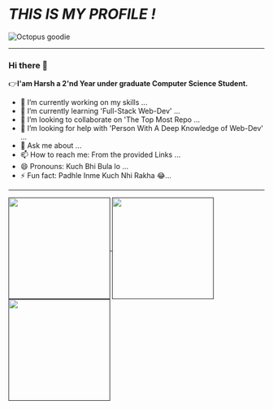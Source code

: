 <h1 style=""><i>THIS IS MY PROFILE !</i></h1>
<img src="https://encrypted-tbn0.gstatic.com/images?q=tbn:ANd9GcQ6E04yfvQKgNtxAz8UV3RXAm4Q8ur_8DhDfA&usqp=CAU"alt="Octopus goodie">
<hr>
<h3> Hi there 👋</h3> 
 👉<b>I'am <b>Harsh</b> a 2'nd Year under graduate Computer Science Student.</b>
<br>
<!--
**H-a-r-sh-02/H-a-r-sh-02** is a ✨ _special_ ✨ repository because its `README.md` (this file) appears on your GitHub profile.
Here are some ideas to get you started: -->
 
- 🔭 I’m currently working on my skills ...
- 🌱 I’m currently learning 'Full-Stack Web-Dev' ...
- 👯 I’m looking to collaborate on 'The Top Most Repo ... 
- 🤔 I’m looking for help with 'Person With A Deep Knowledge of Web-Dev' ...
- 💬 Ask me about ...
- 📫 How to reach me: From the provided Links ...
- 😄 Pronouns: Kuch Bhi Bula lo ...
- ⚡ Fun fact: Padhle Inme Kuch Nhi Rakha 😂...
<hr>
<!--  GITHUB STATS CARD -->
<a href="">
  <img height=200 align="center" src="https://github-readme-stats.vercel.app/api?username=H-a-r-sh-02&show_icons=true&theme=tokyonight">
</a>
<!-- GITHUB MOST USED LANGUAGES -->
<a href="">
  <img height=200 align="center" src="https://github-readme-stats.vercel.app/api/top-langs?username=H-a-r-sh-02&layout=compact&langs_count=8&card_width=320&show_icons=true&theme=tokyonight" />
</a>
<!-- GITHUB REPOSITORY CARD -->
<a href="">
<img height=200 align="center" src="https://github-readme-stats.vercel.app/api/pin/?username=H-a-r-sh-02&repo=H-a-r-sh-02&theme=tokyonight"/>
</a>


